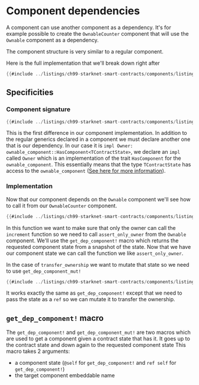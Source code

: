 # Component dependencies

A component can use another component as a dependency. It's for example possible to create
the `OwnableCounter` component that will use the `Ownable` component as a dependency.

The component structure is very similar to a regular component.

Here is the full implementation that we'll break down right after

```rust
{{#include ../listings/ch99-starknet-smart-contracts/components/listing_01_component_dep/src/counter.cairo:full}}
```

## Specificities

### Component signature

```rust
{{#include ../listings/ch99-starknet-smart-contracts/components/listing_01_component_dep/src/counter.cairo:component_signature}}
```

This is the first difference in our component implementation. In addition to the
regular generics declared in a component we must declare another one that is our
dependency. In our case it is `impl Owner: ownable_component::HasComponent<TContractState>`,
we declare an `impl` called `Owner` which is an implementation of the trait `HasComponent`
for the `ownable_component`. This essentially means that the type `TContractState` has access
to the `ownable_component` ([See here for more information](./ch99-01-05-01-components-under-the-hood.md#a-primer-on-embeddable-impls)).

### Implementation

Now that our component depends on the `Ownable` component we'll see how to call it from our `OwnableCounter` component.

```rust
{{#include ../listings/ch99-starknet-smart-contracts/components/listing_01_component_dep/src/counter.cairo:increment}}
```

In this function we want to make sure that only the owner can call the `increment` function so we need to call
`assert_only_owner` from the `Ownable` component. We'll use the `get_dep_component!` macro which returns the
requested component state from a snapshot of the state. Now that we have our component state we can call
the function we like `assert_only_owner`.

In the case of `transfer_ownership` we want to mutate that state so we need to use `get_dep_component_mut!`

```rust
{{#include ../listings/ch99-starknet-smart-contracts/components/listing_01_component_dep/src/counter.cairo:transfer_ownership}}
```

It works exactly the same as `get_dep_component!` except that we need to pass the state as a `ref` so we can
mutate it to transfer the ownership.

## `get_dep_component!` macro

The `get_dep_component!` and `get_dep_component_mut!` are two macros which are
used to get a component given a contract state that has it. It goes up to the
contract state and down again to the requested component state
This macro takes 2 arguments:

- a component state (`@self` for `get_dep_component!` and `ref self` for `get_dep_component!`)
- the target component embeddable name
